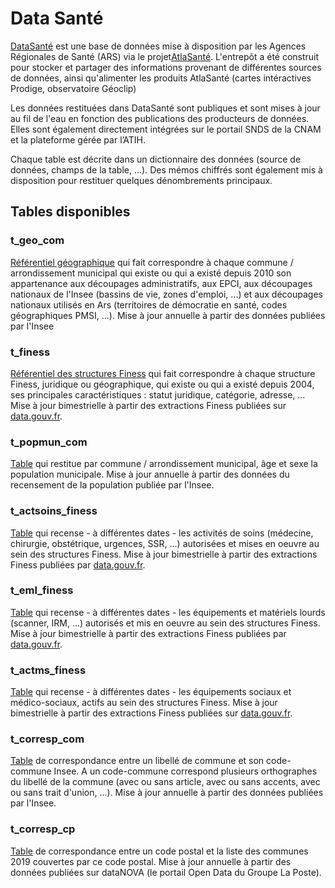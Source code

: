 # Data Santé
<!-- SPDX-License-Identifier: MPL-2.0 -->

[DataSanté](https://www.atlasante.fr/accueil/presentation_du_projet/659_573/datasante) est une base de données mise à disposition par les Agences Régionales de Santé (ARS) via le projet[AtlaSanté](https://www.atlasante.fr/accueil). L'entrepôt a été construit pour stocker et partager des informations provenant de différentes sources de données, ainsi qu'alimenter les produits AtlaSanté (cartes intéractives Prodige, observatoire Géoclip)

Les données restituées dans DataSanté sont publiques et sont mises à jour au fil de l'eau en fonction des publications des producteurs de données. Elles sont également directement  intégrées sur le portail SNDS de la CNAM et la plateforme gérée par l’ATIH.

Chaque table est décrite dans un dictionnaire des données (source de données, champs de la table, …). Des mémos chiffrés sont également mis à disposition pour restituer quelques dénombrements principaux.

## Tables disponibles
### t_geo_com
[Référentiel géographique](https://www.data.gouv.fr/fr/datasets/referentiel-geographique-t-geo-com/) qui fait correspondre à  chaque commune / arrondissement municipal qui existe ou qui a existé depuis 2010 son appartenance aux découpages administratifs, aux EPCI, aux découpages nationaux de l'Insee (bassins de vie, zones d'emploi, ...) et aux découpages nationaux utilisés en Ars (territoires de démocratie en santé, codes géographiques PMSI, ...).
Mise à jour annuelle à partir des données publiées par l'Insee

### t_finess
[Référentiel des structures Finess](https://www.data.gouv.fr/fr/datasets/referentiel-finess-t-finess/) qui fait correspondre à chaque structure Finess, juridique ou géographique, qui existe ou qui a existé depuis 2004, ses principales caractéristiques : statut juridique, catégorie, adresse, ...
Mise à jour bimestrielle à partir des extractions Finess publiées sur [data.gouv.fr](https://www.data.gouv.fr/).

### t_popmun_com
[Table](https://www.data.gouv.fr/fr/datasets/population-municipale-t-popmun-com/) qui restitue par commune / arrondissement municipal, âge et sexe la population municipale.
Mise à jour annuelle à partir des données du recensement de la population publiée par l'Insee.

### t_actsoins_finess
[Table](https://www.data.gouv.fr/fr/datasets/actvites-de-soins-autorisees-et-mises-en-oeuvre-au-sein-des-structures-finess-t-actsoins-finess/) qui recense - à différentes dates - les activités de soins (médecine, chirurgie,  obstétrique, urgences, SSR, ...) autorisées et mises en oeuvre au sein des structures Finess.
Mise à jour bimestrielle à partir des extractions Finess publiées par [data.gouv.fr](https://www.data.gouv.fr/).

### t_eml_finess
[Table](https://www.data.gouv.fr/fr/datasets/equipements-et-materiels-lourds-mis-en-oeuvre-au-sein-des-structures-finess-t-eml-finess/) qui recense - à différentes dates - les équipements et matériels lourds (scanner, IRM, ...) autorisés et mis en oeuvre au sein des structures Finess.
Mise à jour bimestrielle à partir des extractions Finess publiées par [data.gouv.fr](https://www.data.gouv.fr/).

### t_actms_finess
[Table](https://www.data.gouv.fr/fr/datasets/equipements-sociaux-et-medico-sociaux-actifs-des-structures-finess-t-actms-finess/) qui recense - à différentes dates - les équipements sociaux et médico-sociaux, actifs au sein des structures Finess.
Mise à jour bimestrielle à partir des extractions Finess publiées sur [data.gouv.fr](https://www.data.gouv.fr/).

### t_corresp_com
[Table](https://www.data.gouv.fr/fr/datasets/correspondance-entre-le-libelle-dune-commune-et-son-code-commune-t-corresp-com/) de correspondance entre un libellé de commune et son code-commune Insee. A un code-commune correspond plusieurs orthographes du libellé de la commune (avec ou sans article, avec ou sans accents, avec ou sans trait d'union, ...).
Mise à jour annuelle à partir des données publiées par l'Insee.

### t_corresp_cp
[Table](https://www.data.gouv.fr/fr/datasets/correspondance-code-postal-communes-2019-t-corresp-cp/) de correspondance entre un code postal et la liste des communes 2019 couvertes par ce code postal. Mise à jour annuelle à partir des données publiées sur dataNOVA (le portail Open Data du Groupe La Poste).

